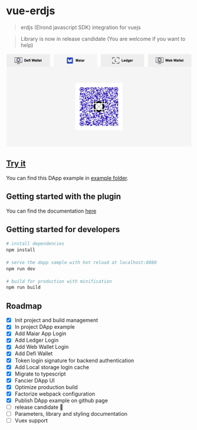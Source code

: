 # vue-erdjs

> erdjs (Elrond javascript SDK) integration for vuejs

> Library is now in release candidate (You are welcome if you want to help)

![](docs/authenticate.png)

## [Try it](https://stephaneleroy.github.io/vue-erdjs/authenticate)

You can find this DApp example in [example folder](example).

## Getting started with the plugin

You can find the documentation [here](docs/vue-erdjs.md)

## Getting started for developers

``` bash
# install dependencies
npm install

# serve the dapp sample with hot reload at localhost:8080
npm run dev

# build for production with minification
npm run build
```

## Roadmap

- [x] Init project and build management
- [x] In project DApp example
- [x] Add Maiar App Login
- [x] Add Ledger Login
- [x] Add Web Wallet Login
- [x] Add Defi Wallet
- [x] Token login signature for backend authentication
- [x] Add Local storage login cache
- [x] Migrate to typescript
- [x] Fancier DApp UI
- [x] Optimize production build
- [x] Factorize webpack configuration
- [x] Publish DApp example on github page
- [ ] release candidate :tada:
- [ ] Parameters, library and styling documentation
- [ ] Vuex support
